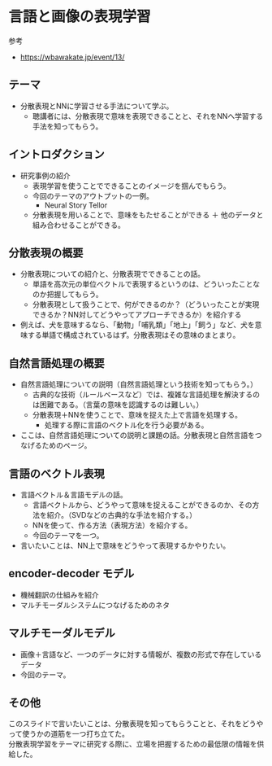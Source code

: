 # 言語と画像の表現学習

参考

- https://wbawakate.jp/event/13/

## テーマ

- 分散表現とNNに学習させる手法について学ぶ。
  - 聴講者には、分散表現で意味を表現できることと、それをNNへ学習する手法を知ってもらう。

## イントロダクション

- 研究事例の紹介
  - 表現学習を使うことでできることのイメージを掴んでもらう。
  - 今回のテーマのアウトプットの一例。
    - Neural Story Tellor
  - 分散表現を用いることで、意味をもたせることができる ＋ 他のデータと組み合わせることができる。

## 分散表現の概要

- 分散表現についての紹介と、分散表現でできることの話。
  - 単語を高次元の単位ベクトルで表現するというのは、どういったことなのか把握してもらう。
  - 分散表現として扱うことで、何ができるのか？（どういったことが実現できるか？NN対してどうやってアプローチできるか）を紹介する
- 例えば、犬を意味するなら、「動物」「哺乳類」「地上」「飼う」など、犬を意味する単語で構成されているはず。分散表現はその意味のまとまり。

## 自然言語処理の概要

- 自然言語処理についての説明（自然言語処理という技術を知ってもらう。）
  - 古典的な技術（ルールベースなど）では、複雑な言語処理を解決するのは困難である。（言葉の意味を認識するのは難しい。）
  - 分散表現＋NNを使うことで、意味を捉えた上で言語を処理する。
    - 処理する際に言語のベクトル化を行う必要がある。
- ここは、自然言語処理についての説明と課題の話。分散表現と自然言語をつなげるためのページ。

## 言語のベクトル表現

- 言語ベクトル＆言語モデルの話。
  - 言語ベクトルから、どうやって意味を捉えることができるのか、その方法を紹介。（SVDなどの古典的な手法を紹介する。）
  - NNを使って、作る方法（表現方法）を紹介する。
  - 今回のテーマを一つ。
- 言いたいことは、NN上で意味をどうやって表現するかやりたい。

## encoder-decoder モデル

- 機械翻訳の仕組みを紹介
- マルチモーダルシステムにつなげるためのネタ

## マルチモーダルモデル

- 画像＋言語など、一つのデータに対する情報が、複数の形式で存在しているデータ
- 今回のテーマ。

## その他

このスライドで言いたいことは、分散表現を知ってもらうことと、それをどうやって使うかの道筋を一つ打ち立てた。</br>
分散表現学習をテーマに研究する際に、立場を把握するための最低限の情報を供給した。
